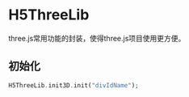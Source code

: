# H5ThreeLib

three.js常用功能的封装，使得three.js项目使用更方便。

## 初始化

```php
H5ThreeLib.init3D.init("divIdName");
```
